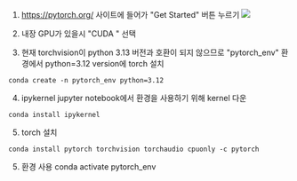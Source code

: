 1. https://pytorch.org/ 사이트에 들어가 "Get Started" 버튼 누르기
![](https://velog.velcdn.com/images/hek4098/post/c9e0abb3-7958-4f6e-8427-fcbf18844ed1/image.png)

2. 내장 GPU가 있을시 "CUDA " 선택
3. 현재 torchvision이 python 3.13 버전과 호환이 되지 않으므로 "pytorch_env" 환경에서 python=3.12 version에 torch 설치
```
conda create -n pytorch_env python=3.12
```
4. ipykernel
	jupyter notebook에서 환경을 사용하기 위해 kernel 다운
```
conda install ipykernel
```
5. torch 설치
```
conda install pytorch torchvision torchaudio cpuonly -c pytorch
```
5. 환경 사용
conda activate pytorch_env
